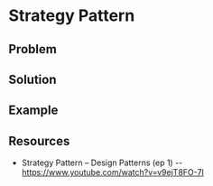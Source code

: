 # Strategy Pattern

## Problem

## Solution

## Example

## Resources

- Strategy Pattern – Design Patterns (ep 1)
-- https://www.youtube.com/watch?v=v9ejT8FO-7I